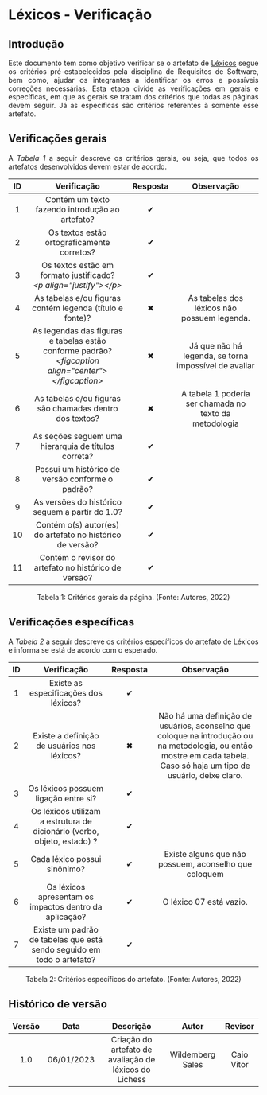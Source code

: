 # Léxicos - Verificação

## Introdução
<p align="justify">Este documento tem como objetivo verificar se o artefato de <a href="https://requisitos-de-software.github.io/2022.2-Lichess/modelagem/lexico/" target="_blank">Léxicos</a> segue os critérios pré-estabelecidos pela disciplina de Requisitos de Software, bem como, ajudar os integrantes a identificar os erros e possíveis correções necessárias. Esta etapa divide as verificações em gerais e específicas, em que as gerais se tratam dos critérios que todas as páginas devem seguir. Já as específicas são critérios referentes à somente esse artefato.</p>

## Verificações gerais
<p align="justify">A <i>Tabela 1</i> a seguir descreve os critérios gerais, ou seja, que todos os artefatos desenvolvidos devem estar de acordo.</p>

| ID | Verificação | Resposta | Observação |
| :--: | :-------: | :------: | :------------: |
| 1 | Contém um texto fazendo introdução ao artefato? | ✔ |  |
| 2 | Os textos estão ortograficamente corretos? | ✔ |  |
| 3 | Os textos estão em formato justificado?<br><i>&lt;p align="justify"&gt;&lt;/p&gt;</i> | ✔ |  |
| 4 | As tabelas e/ou figuras contém legenda (título e fonte)? | ✖ | As tabelas dos léxicos não possuem legenda. |
| 5 | As legendas das figuras e tabelas estão conforme padrão?<br><i>&lt;figcaption align="center"&gt;&lt;/figcaption&gt;</i> | ✖ | Já que não há legenda, se torna impossível de avaliar |
| 6 | As tabelas e/ou figuras são chamadas dentro dos textos? | ✖ | A tabela 1 poderia ser chamada no texto da metodologia |
| 7 | As seções seguem uma hierarquia de títulos correta? | ✔ |  |
| 8 | Possui um histórico de versão conforme o padrão? | ✔ |  |
| 9 | As versões do histórico seguem a partir do 1.0? | ✔ |  |
| 10 | Contém o(s) autor(es) do artefato no histórico de versão? | ✔ |  |
| 11 | Contém o revisor do artefato no histórico de versão? | ✔ |  |

<figcaption align="center">Tabela 1: Critérios gerais da página. (Fonte: Autores, 2022)</figcaption>

## Verificações específicas
<p align="justify">A <i>Tabela 2</i> a seguir descreve os critérios específicos do artefato de Léxicos e informa se está de acordo com o esperado.</p>

| ID | Verificação | Resposta | Observação |
|:---:|:---:|:---:|:---:|
| 1 | Existe as especificações dos léxicos? | ✔ | |
| 2 | Existe a definição de usuários nos léxicos? | ✖ | Não há uma definição de usuários, aconselho que coloque na introdução ou na metodologia, ou então mostre em cada tabela. Caso só haja um tipo de usuário, deixe claro. |
| 3 | Os léxicos possuem ligação entre si? | ✔ | |
| 4 | Os léxicos utilizam a estrutura de dicionário (verbo, objeto, estado) ? | ✔ | |
| 5 | Cada léxico possui sinônimo? | ✔ | Existe alguns que não possuem, aconselho que coloquem | 
| 6 | Os léxicos apresentam os impactos dentro da aplicação? | ✔ | O léxico 07 está vazio. |
| 7 | Existe um padrão de tabelas que está sendo seguido em todo o artefato? | ✔ | |

<figcaption align="center">Tabela 2: Critérios específicos do artefato. (Fonte: Autores, 2022)</figcaption>


## Histórico de versão
| Versão | Data | Descrição | Autor | Revisor |
| :----: | :--: | :-------: | :---: | :-----: |
| 1.0 | 06/01/2023 |  Criação do artefato de avaliação de léxicos do Lichess | Wildemberg Sales | Caio Vitor |